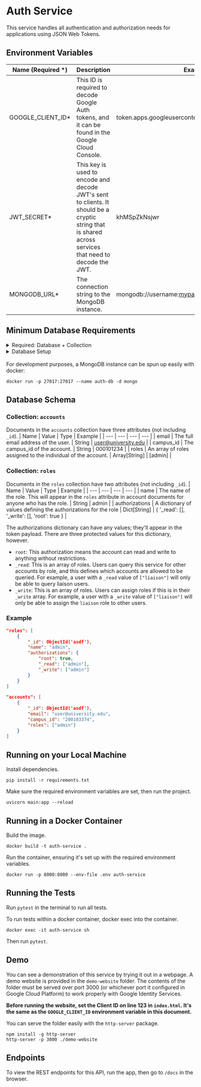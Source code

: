 # Auth Service

This service handles all authentication and authorization needs for applications using JSON Web Tokens.

## Environment Variables

| Name (Required \*)      | Description                                                                                                                                                                                               | Example                                   |
| ----------------------- | --------------------------------------------------------------------------------------------------------------------------------------------------------------------------------------------------------- | ----------------------------------------- |
| GOOGLE_CLIENT_ID\*      | This ID is required to decode Google Auth tokens, and it can be found in the Google Cloud Console.                                                                                                        | token.apps.googleusercontent.com          |
| JWT_SECRET\*            | This key is used to encode and decode JWT's sent to clients. It should be a cryptic string that is shared across services that need to decode the JWT.                                                    | khMSpZkNsjwr                              |
| MONGODB_URL\*           | The connection string to the MongoDB instance.  | mongodb://username:mypassword@ehps.university.edu |

## Minimum Database Requirements

<details>
<summary>Required: Database + Collection</summary>
A MongoDB database is required for this service to work. One database should exist called `Accounts`, and it should contain two collections called `accounts` and `roles`.
</details>
<details>
<summary>Database Setup</summary>
Set up at least one account and one role according to the database schema in the section below.
</details>
<br>
For development purposes, a MongoDB instance can be spun up easily with docker:

```
docker run -p 27017:27017 --name auth-db -d mongo
```

## Database Schema

### Collection: `accounts`

Documents in the `accounts` collection have three attributes (not including `_id`).
| Name | Value | Type | Example |
| --- | --- | --- | --- |
| email | The full email address of the user. | String | user@university.edu |
| campus_id | The campus_id of the account. | String | 000101234 |
| roles | An array of roles assigned to the individual of the account. | Array[String] | [admin] |

### Collection: `roles`

Documents in the `roles` collection have two attributes (not including `_id`).
| Name | Value | Type | Example |
| --- | --- | --- | --- |
| name | The name of the role. This will appear in the `roles` attribute in account documents for anyone who has the role. | String | admin |
| authorizations | A dictionary of values defining the authorizations for the role | Dict[String] | { '\_read': [], '\_write': [], 'root': true } |

The authorizations dictionary can have any values; they'll appear in the token payload. There are three protected values for this dictionary, however.

- `root`: This authorization means the account can read and write to anything without restrictions.
- `_read`: This is an array of roles. Users can query this service for other accounts by role, and this defines which accounts are allowed to be queried. For example, a user with a `_read` value of `["liaison"]` will only be able to query liaison users.
- `_write`: This is an array of roles. Users can assign roles if this is in their `_write` array. For example, a user with a `_write` value of `["liaison"]` will only be able to assign the `liaison` role to other users.

### Example

```json
"roles": [
    {
        "_id": ObjectId('asdf'),
        "name": "admin",
        "authorizations": {
            "root": true,
            "_read": ["admin"],
            "_write": ["admin"]
        }
    }
]

"accounts": [
    {
        "_id": ObjectId('asdf'),
        "email": "user@university.edu",
        "campus_id": "200103374",
        "roles": ["admin"]
    }
]
```

## Running on your Local Machine

Install dependencies.

```
pip install -r requirements.txt
```

Make sure the required environment variables are set, then run the project.

```
uvicorn main:app --reload
```

## Running in a Docker Container

Build the image.

```
docker build -t auth-service .
```

Run the container, ensuring it's set up with the required environment variables.

```
docker run -p 8000:8000 --env-file .env auth-service
```

## Running the Tests

Run `pytest` in the terminal to run all tests.

To run tests within a docker container, docker exec into the container.

```
docker exec -it auth-service sh
```

Then run `pytest`.

## Demo

You can see a demonstration of this service by trying it out in a webpage. A demo website is provided in the `demo-website` folder. The contents of the folder must be served over port 3000 (or whichever port it configured in Google Cloud Platform) to work properly with Google Identity Services.

**Before running the website, set the Client ID on line 123 in `index.html`. It's the same as the `GOOGLE_CLIENT_ID` environment variable in this document.**

You can serve the folder easily with the `http-server` package.

```
npm install -g http-server
http-server -p 3000 ./demo-website
```

## Endpoints

To view the REST endpoints for this API, run the app, then go to `/docs` in the browser.
